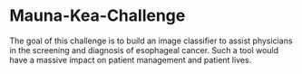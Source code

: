 # Mauna-Kea-Challenge
The goal of this challenge is to build an image classifier to assist physicians in the screening and diagnosis of esophageal cancer. Such a tool would have a massive impact on patient management and patient lives.
